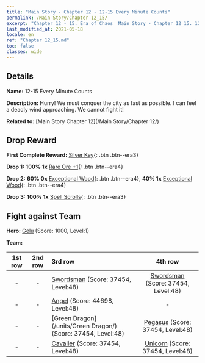```yaml
---
title: "Main Story - Chapter 12 - 12-15 Every Minute Counts"
permalink: /Main Story/Chapter 12_15/
excerpt: "Chapter 12 - 15. Era of Chaos  Main Story - Chapter 12_15. 12-15 Every Minute Counts"
last_modified_at: 2021-05-18
locale: en
ref: "Chapter 12_15.md"
toc: false
classes: wide
---
```


## Details

 **Name:** 12-15 Every Minute Counts

 **Description:** Hurry! We must conquer the city as fast as possible. I can feel a deadly wind approaching. We cannot fight it!

 **Related to:** [Main Story Chapter 12](/Main Story/Chapter 12/)

## Drop Reward

 **First Complete Reward:** [Silver Key](/Items/con_693/){: .btn .btn--era3}

 **Drop 1:** **100% 1x** [Rare Ore +1](/Items/mat_40/){: .btn .btn--era4}

 **Drop 2:** **60% 0x** [Exceptional Wood](/Items/mat_34/){: .btn .btn--era4}, **40% 1x** [Exceptional Wood](/Items/mat_34/){: .btn .btn--era4}

 **Drop 3:** **100% 1x** [Spell Scrolls](/Items/con_694/){: .btn .btn--era3}


## Fight against Team
 **Hero:** [Gelu](/heroes/Gelu/) (Score: 1000, Level:1)

 **Team:**


  | 1st row | 2nd row | 3rd row | 4th row |
  |:----:|:----:|:----|:----:|
  | - | - | [Swordsman](/units/Swordsman/) (Score: 37454, Level:48)  | [Swordsman](/units/Swordsman/) (Score: 37454, Level:48)  |
  | - | - | [Angel](/units/Angel/) (Score: 44698, Level:48)  | - |
  | - | - | [Green Dragon](/units/Green Dragon/) (Score: 37454, Level:48)  | [Pegasus](/units/Pegasus/) (Score: 37454, Level:48)  |
  | - | - | [Cavalier](/units/Cavalier/) (Score: 37454, Level:48)  | [Unicorn](/units/Unicorn/) (Score: 37454, Level:48)  |


